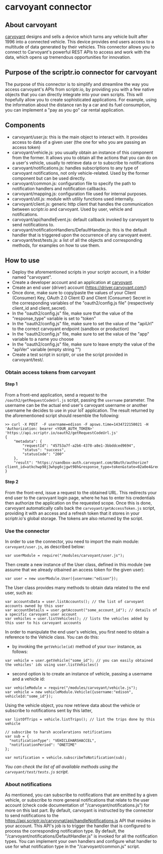 # carvoyant connector
## About carvoyant
[carvoyant](http://www.carvoyant.com) designs and sells a device which turns any vehicle built after 1996 into a connected vehicle. 
This device provides end users access to a multitude of data generated by their vehicles. This connector allows you to connect to Carvoyant's powerful REST APIs to access and work with the data, which opens up tremendous opportunities for innovation.
## Purpose of the scriptr.io connector for carvoyant
The purpose of this connector is to simplify and streamline the way you access carvoyant's APIs from scriptr.io, by providing you with a few native objects that you can directly integrate into your own scripts. 
This will hopefully allow you to create sophisticated applications. For example, using the information about the distance ran by a car and its fuel consumption, you can implement a "pay as you go" car rental
application.
## Components
- carvoyant/user.js: this is the main object to interact with. It provides access to data of a given user (the one for who you are passing an access token)
- carvoyant/vehicle.js: you usually obtain an instance of this component from the former. It allows you to obtain all the actions that you can do on a user's vehicle, usually to retrieve data or to subscribe to notifications
- carvoyant/notifications.js: handles subscriptions to any type of carvoyant notifications, not only vehicle-related. 
Used by the former component but can be used directly.
- carvoyant/common.js: configuration file to specify the path to notification handlers and notification callbacks.
- carvoyant/mapping.js: configuration file used for internal purposes.
- carvoyant/util.js: module with utilily functions used internally.
- carvoyant/client.js: generic http client that handles the communication between scriptr.io and carvoyant. 
Used by user, vehicle and notifications.
- carvoyant/api/handleEvent.js: default callback invoked by carvoyant to send notifications to.
- carvoyant/notificationHandlers/DefaultHandler.js: this is the default handler that is triggered upon the occurrence of any
carvoyant event. 
- carvoyant/test/tests.js: a list of all the objects and corresponding methods, for examples on how to use them.

## How to use
- Deploy the aforementioned scripts in your scriptr account, in a folder named "carvoyant".
- Create a developer account and an application at [carvoyant](https://developer.carvoyant.com/member/register).
- Create an end user (driver) account (https://driver.carvoyant.com/)  
- Once done, make sure to copy/paste the values of your Client (Consumer) Key, OAuth 2.0 Client ID and Client (Consumer) Secret in the corresponding
variables of the "oauth2/config.js file" (respectively client_id and client_secret).
- In the "oauth2/config.js" file, make sure that the value of the "response_type" variable is set to "token"
- In the "oauth2/config.js" file, make sure to set the value of the "apiUrl" to the correct carvoyant endpoint (sandbox or production)
- In the "oauth2/config.js" file, make sure to set the value of the "app" variable to a name you choose
- In the "oauth2/config.js" file, make sure to leave empty the value of the "apiVer" variable (empty string "")  
- Create a test script in scriptr, or use the script provided in carvoyant/test/. 

### Obtain access tokens from carvoyant

#### Step 1
From a front-end application, send a request to the ```/oauth2/getRequestCodeUrl.js``` script, passing the ```username``` parameter. 
The username can be the actual end user's carvoyant username or another username he decides to use in your IoT application. 
The result returned by the aforementioned script should resemble the following:

```
>> curl -X POST  -F username=edison -F apsws.time=1434722158021 -H 'Authorization: bearer <YOUR_AUTH_TOKEN>' 'https://api.scriptr.io/oauth2/getRequestCodeUrl.js'
{
	"metadata": {
		"requestId": "45753a7f-a2b6-4378-a8e1-3bbddced9694",
		"status": "success",
		"statusCode": "200"
	},
	"result": "https://sandbox-auth.carvoyant.com/OAuth/authorize?client_id=atkchwp98j3whpg6cjgwt98h&response_type=token&state=02a0e4&redirect_uri=https%3A%2F%2Fapi.scriptr.io%2Foauth2%2FgetAccessToken.js%3Fauth_token%3SKzM1RnYwAzc4Mg%3D%3D%26state%3R02a1e4""
}
```
#### Step 2

From the front-end, issue a request to the obtained URL. This redirects your end user to the carovyant login page, 
where he has to enter his credentials then authorize the application on the requested scope. 
Once this is done, carvoyant automatically calls back the ```carvoyant/getAccessToken.js``` script, providing it with an access and a refresh token
 that it stores in your scriptr.io's global storage. The tokens are also returned by the script.

### Use the connector

In order to use the connector, you need to import the main module: ```carvoyant/user.js```, as described below:
```
var userModule = require("/modules/carvoyant/user.js");
```
Then create a new instance of the User class, defined in this module (we assume that we already otbained an access token for the given user):
```
var user = new userModule.User({username:"edison"});
```
The User class provides many methods to obtain data related to the end user, such as:
```
var accountsData = user.listAccounts(); // the list of carvoyant accounts owned by this user
var accountDetails = user.getAccount("some_account_id"); // details of a specific carvoyant user account
var vehicles = user.listVehicles(); // lists the vehicles added by this user to his carvoyant accounts
```
In order to manipulate the end user's vehicles, you first need to obtain a reference to the Vehicle class. You can do this:
- by invoking the ```getVehicle(id)``` method of your ```User``` instance, as follows:
```
var vehicle = user.getVehicle("some_id"); // you can easily obtained the vehicles' ids using user.listVehicles()
```
- second option is to create an instance of vehicle, passing a username and a vehicle id:
```
var vehicleModule = require("/modules/carvoyant/vehicle.js");
var vehicle = new vehicleModule.Vehicle({username:"edison", vehicleId:"some_id"});
```
Using the vehicle object, you now retrieve data about the vehicle or subscribe to notifications sent by this latter,
```
var listOfTrips = vehicle.listTrips(); // list the trips done by this vehicle 

// subscribe to harsh accelerations notifications 
var sub = {
  "notificationType": "VEHICLEHARSHACCEL",
  "notificationPeriod": "ONETIME"
};
    
var notification = vehicle.subscribeToNotification(sub);

```

*You can check the list of all available methods using the ```carvoyant/test/tests.js``` script.*

### About notifications
As mentioned, you can subscribe to notifications that are emitted by a given vehicle, or subscribe to more general notifications 
that relate to the user account (check code documentation of "/carvoyant/notifications.js") for more on this last part.
By default, carvoyant is instructed by the connector to send notifications to the https://api.scriptr.io/carvoynat/api/handleNotifications.js API 
that resides in your account. This API's job is to trigger the handler that is configured to process the corresponding notification type.
By default, the "/carvoyant/notifications/DefaultHandler.js" is invoked for all the notification types. You can implement your own handlers 
and configure what handler to use for what notification type in the "/carvoyant/common.js" script.
